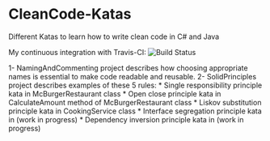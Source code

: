 # CleanCode-Katas
Different Katas to learn how to write clean code in C# and Java

My continuous integration with Travis-CI: <img src="https://travis-ci.org/mseknibilel/CleanCode-Katas.svg?branch=master" alt="Build Status" />

1- NamingAndCommenting project describes how choosing appropriate names is essential to make code readable and reusable.
2- SolidPrinciples project describes examples of these 5 rules:
	* Single responsibility principle kata in McBurgerRestaurant class
	* Open close principle kata in CalculateAmount method of McBurgerRestaurant class
	* Liskov substitution principle kata in CookingService class
	* Interface segregation principle kata in (work in progress)
	* Dependency inversion principle kata in (work in progress)